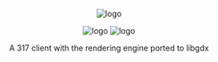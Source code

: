 <p align="center">
  <img src="http://i.imgur.com/5J8vzx1.png" alt="logo"/>
</p>
<p align="center">
  <img src="https://travis-ci.org/demmonic/317HD.svg?branch=master" alt="logo"/>
  <img src="https://img.shields.io/badge/License-MIT-yellow.svg" alt="logo"/>
</p>

<p align="center">
  A 317 client with the rendering engine ported to libgdx
</p>
